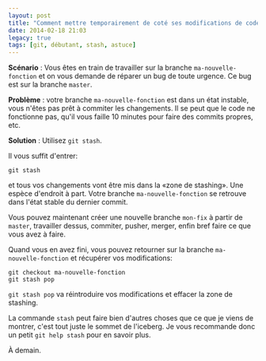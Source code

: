 ```yaml
---
layout: post
title: "Comment mettre temporairement de coté ses modifications de code avec Git"
date: 2014-02-18 21:03
legacy: true
tags: [git, débutant, stash, astuce]
---
```




**Scénario** : Vous êtes en train de travailler sur la branche
`ma-nouvelle-fonction` et on vous demande de réparer un bug de toute
urgence. Ce bug est sur la branche `master`.

**Problème** : votre branche
`ma-nouvelle-fonction` est dans un état instable, vous n'êtes pas prêt
à commiter les changements. Il se peut que le code ne fonctionne pas,
qu'il vous faille 10 minutes pour faire des commits propres, etc.

<!-- more -->

**Solution** : Utilisez `git stash`.

Il vous suffit d'entrer:

    git stash

et tous vos changements vont être mis dans la «zone de stashing». Une
espèce d'endroit à part. Votre branche `ma-nouvelle-fonction` se retrouve
dans l'état stable du dernier commit.

Vous pouvez maintenant créer une nouvelle branche `mon-fix` à partir de
`master`, travailler dessus, commiter, pusher, merger, enfin bref faire
ce que vous avez à faire.

Quand vous en avez fini, vous pouvez retourner sur la branche
`ma-nouvelle-fonction` et récupérer vos modifications:

    git checkout ma-nouvelle-fonction
    git stash pop

`git stash pop` va réintroduire vos modifications et effacer la zone de
stashing.

La commande `stash` peut faire bien d'autres choses que ce que je viens
de montrer, c'est tout juste le sommet de l'iceberg. Je vous recommande
donc un petit `git help stash` pour en savoir plus.



À demain.




